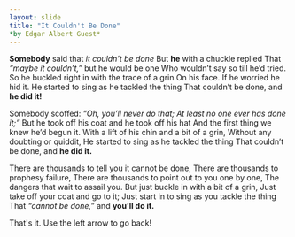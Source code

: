 ```yaml
---
layout: slide
title: "It Couldn't Be Done"
*by Edgar Albert Guest*
---
```


**Somebody** said that *it couldn’t be done*
      But **he** with a chuckle replied
That *“maybe it couldn’t,”* but he would be one
      Who wouldn’t say so till he’d tried.
So he buckled right in with the trace of a grin
      On his face. If he worried he hid it.
He started to sing as he tackled the thing
      That couldn’t be done, and **he did it!**

Somebody scoffed: *“Oh, you’ll never do that;
      At least no one ever has done it;”*
But he took off his coat and he took off his hat
      And the first thing we knew he’d begun it.
With a lift of his chin and a bit of a grin,
      Without any doubting or quiddit,
He started to sing as he tackled the thing
      That couldn’t be done, and **he did it.**

There are thousands to tell you it cannot be done,
      There are thousands to prophesy failure,
There are thousands to point out to you one by one,
      The dangers that wait to assail you.
But just buckle in with a bit of a grin,
      Just take off your coat and go to it;
Just start in to sing as you tackle the thing
      That *“cannot be done,”* and **you’ll do it.**
     
     
That's it. Use the left arrow to go back!
